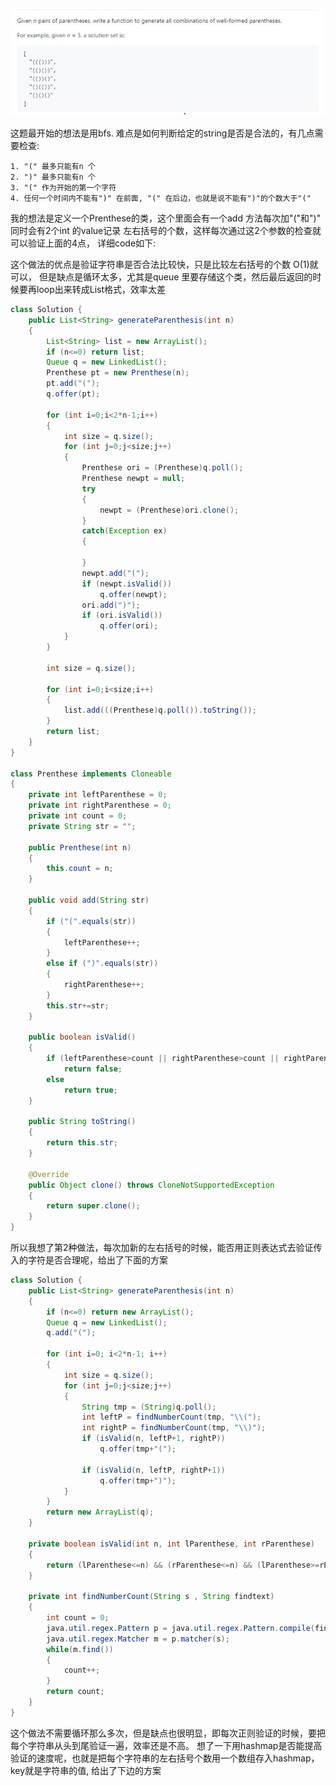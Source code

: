 ![GitHub Logo](/image/22.1.png)

这题最开始的想法是用bfs.
难点是如何判断给定的string是否是合法的，有几点需要检查:

	1. "(" 最多只能有n 个
	2. ")" 最多只能有n 个
	3. "(" 作为开始的第一个字符
	4. 任何一个时间内不能有")" 在前面, "(" 在后边，也就是说不能有")"的个数大于"("

我的想法是定义一个Prenthese的类，这个里面会有一个add 方法每次加"("和")" 同时会有2个int 的value记录
左右括号的个数，这样每次通过这2个参数的检查就可以验证上面的4点， 详细code如下:

这个做法的优点是验证字符串是否合法比较快，只是比较左右括号的个数 O(1)就可以，
但是缺点是循环太多，尤其是queue 里要存储这个类，然后最后返回的时候要再loop出来转成List<String>格式，效率太差

```java
class Solution {
    public List<String> generateParenthesis(int n) 
    {        
        List<String> list = new ArrayList();
        if (n<=0) return list;
        Queue q = new LinkedList();    
        Prenthese pt = new Prenthese(n); 
        pt.add("(");
        q.offer(pt);
        
        for (int i=0;i<2*n-1;i++)
        {        
            int size = q.size();                        
            for (int j=0;j<size;j++)
            {                
                Prenthese ori = (Prenthese)q.poll();
                Prenthese newpt = null;
                try
                {
                    newpt = (Prenthese)ori.clone();
                }
                catch(Exception ex)
                {
                    
                }
                newpt.add("(");
                if (newpt.isValid())
                    q.offer(newpt);
                ori.add(")");
                if (ori.isValid())
                    q.offer(ori);
            }
        }
        
        int size = q.size();
        
        for (int i=0;i<size;i++)
        {
            list.add(((Prenthese)q.poll()).toString());
        }
        return list;
    }        
}

class Prenthese implements Cloneable 
{
    private int leftParenthese = 0;
    private int rightParenthese = 0;
    private int count = 0; 
    private String str = "";
    
    public Prenthese(int n)
    {
        this.count = n;
    }
    
    public void add(String str)
    {
        if ("(".equals(str))
        {
            leftParenthese++;
        }
        else if (")".equals(str))
        {
            rightParenthese++;
        }
        this.str+=str;        
    }
    
    public boolean isValid()
    {
        if (leftParenthese>count || rightParenthese>count || rightParenthese>leftParenthese)
            return false;
        else
            return true;
    }
        
    public String toString()
    {
        return this.str;
    }
    
    @Override
    public Object clone() throws CloneNotSupportedException 
    {
    	return super.clone();
    }    
}
```

所以我想了第2种做法，每次加新的左右括号的时候，能否用正则表达式去验证传入的字符是否合理呢，给出了下面的方案
```java
class Solution {
    public List<String> generateParenthesis(int n) 
    {                
        if (n<=0) return new ArrayList();
        Queue q = new LinkedList();
        q.add("(");
        
        for (int i=0; i<2*n-1; i++)
        {
            int size = q.size();
            for (int j=0;j<size;j++)
            {
                String tmp = (String)q.poll();
                int leftP = findNumberCount(tmp, "\\(");
                int rightP = findNumberCount(tmp, "\\)");
                if (isValid(n, leftP+1, rightP))
                    q.offer(tmp+"(");
                
                if (isValid(n, leftP, rightP+1))
                    q.offer(tmp+")");
            }
        }
        return new ArrayList(q);
    }        
    
    private boolean isValid(int n, int lParenthese, int rParenthese)
    {
        return (lParenthese<=n) && (rParenthese<=n) && (lParenthese>=rParenthese);
    }
    
    private int findNumberCount(String s , String findtext)
    {
        int count = 0;
        java.util.regex.Pattern p = java.util.regex.Pattern.compile(findtext);
        java.util.regex.Matcher m = p.matcher(s);
        while(m.find())
        {
            count++;
        }
        return count;
    }
}
```

这个做法不需要循环那么多次，但是缺点也很明显，即每次正则验证的时候，要把每个字符串从头到尾验证一遍，效率还是不高。
想了一下用hashmap是否能提高验证的速度呢，也就是把每个字符串的左右括号个数用一个数组存入hashmap，key就是字符串的值, 给出了下边的方案

```java

```